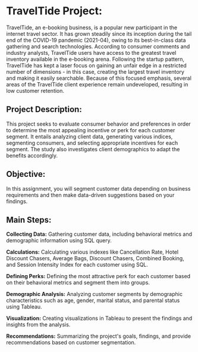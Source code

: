 
# TravelTide Project:

TravelTide, an e-booking business, is a popular new participant in the internet travel sector. It has grown steadily since its inception during the tail end of the COVID-19 pandemic (2021-04), owing to its best-in-class data gathering and search technologies. According to consumer comments and industry analysts, TravelTide users have access to the greatest travel inventory available in the e-booking arena.
Following the startup pattern, TravelTide has kept a laser focus on gaining an unfair edge in a restricted number of dimensions - in this case, creating the largest travel inventory and making it easily searchable. Because of this focused emphasis, several areas of the TravelTide client experience remain undeveloped, resulting in low customer retention.

## Project Description:

This project seeks to evaluate consumer behavior and preferences in order to determine the most appealing incentive or perk for each customer segment. It entails analyzing client data, generating various indices, segmenting consumers, and selecting appropriate incentives for each segment. The study also investigates client demographics to adapt the benefits accordingly.

## Objective:

In this assignment, you will segment customer data depending on business requirements and then make data-driven suggestions based on your findings.

## Main Steps:

**Collecting Data:** Gathering customer data, including behavioral metrics and demographic information using SQL query.

**Calculations:** Calculating various indexes like Cancellation Rate, Hotel Discount Chasers, Average Bags, Discount Chasers, Combined Booking, and Session Intensity Index for each customer using SQL.

**Defining Perks:** Defining the most attractive perk for each customer based on their behavioral metrics and segment them into groups.

**Demographic Analysis:** Analyzing customer segments by demographic characteristics such as age, gender, marital status, and parental status using Tableau.

**Visualization:** Creating visualizations in Tableau to present the findings and insights from the analysis.

**Recommendations:** Summarizing the project's goals, findings, and provide recommendations based on customer segmentation.
